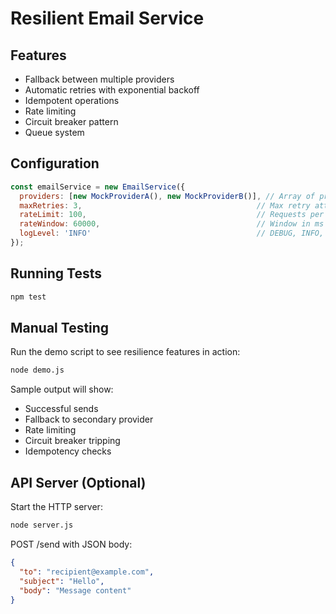# Resilient Email Service

## Features
- Fallback between multiple providers
- Automatic retries with exponential backoff
- Idempotent operations
- Rate limiting
- Circuit breaker pattern
- Queue system

## Configuration

```javascript
const emailService = new EmailService({
  providers: [new MockProviderA(), new MockProviderB()], // Array of providers
  maxRetries: 3,                                       // Max retry attempts
  rateLimit: 100,                                      // Requests per window
  rateWindow: 60000,                                   // Window in ms (1 min)
  logLevel: 'INFO'                                     // DEBUG, INFO, WARN, ERROR
});
```

## Running Tests

```bash
npm test
```

## Manual Testing

Run the demo script to see resilience features in action:

```bash
node demo.js
```

Sample output will show:
- Successful sends
- Fallback to secondary provider
- Rate limiting
- Circuit breaker tripping
- Idempotency checks

## API Server (Optional)

Start the HTTP server:
```bash
node server.js
```

POST /send with JSON body:
```json
{
  "to": "recipient@example.com",
  "subject": "Hello",
  "body": "Message content"
}
```